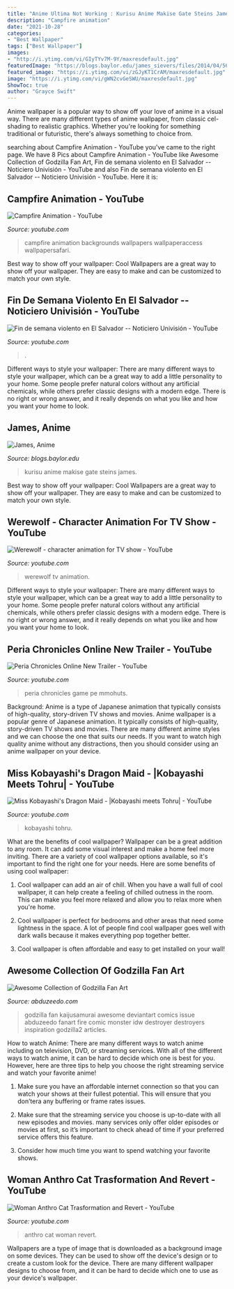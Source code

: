 ```yaml
---
title: "Anime Ultima Not Working : Kurisu Anime Makise Gate Steins James"
description: "Campfire animation"
date: "2021-10-28"
categories:
- "Best Wallpaper"
tags: ["Best Wallpaper"]
images:
- "http://i.ytimg.com/vi/GIyTYv7M-9Y/maxresdefault.jpg"
featuredImage: "https://blogs.baylor.edu/james_sievers/files/2014/04/561940-1nl36vw.jpg"
featured_image: "https://i.ytimg.com/vi/zGJyKT1CrAM/maxresdefault.jpg"
image: "https://i.ytimg.com/vi/gWN2cvGeSWU/maxresdefault.jpg"
ShowToc: true
author: "Grayce Swift"
---
```



Anime wallpaper is a popular way to show off your love of anime in a visual way. There are many different types of anime wallpaper, from classic cel-shading to realistic graphics. Whether you're looking for something traditional or futuristic, there's always something to choice from.

	

		
searching about Campfire Animation - YouTube you've came to the right page. We have 8 Pics about Campfire Animation - YouTube like Awesome Collection of Godzilla Fan Art, Fin de semana violento en El Salvador -- Noticiero Univisión - YouTube and also Fin de semana violento en El Salvador -- Noticiero Univisión - YouTube. Here it is:
		
    
## Campfire Animation - YouTube

<img loading=lazy src="https://i.ytimg.com/vi/gWN2cvGeSWU/maxresdefault.jpg" onerror="this.onerror=null;this.src='https://tse4.mm.bing.net/th?id=OIP.cw_gXf108nUy3HjKXmX2HQHaEK&amp;pid=15.1';" alt="Campfire Animation - YouTube">

_Source: youtube.com_

>campfire animation backgrounds wallpapers wallpaperaccess wallpapersafari. 

	

Best way to show off your wallpaper:
Cool Wallpapers are a great way to show off your wallpaper. They are easy to make and can be customized to match your own style.

    
## Fin De Semana Violento En El Salvador -- Noticiero Univisión - YouTube

<img loading=lazy src="http://i.ytimg.com/vi/GIyTYv7M-9Y/maxresdefault.jpg" onerror="this.onerror=null;this.src='https://tse1.mm.bing.net/th?id=OIP.D2PHIwniCX6hXejiK5_cXQHaEK&amp;pid=15.1';" alt="Fin de semana violento en El Salvador -- Noticiero Univisión - YouTube">

_Source: youtube.com_

>. 

	

Different ways to style your wallpaper:
There are many different ways to style your wallpaper, which can be a great way to add a little personality to your home. Some people prefer natural colors without any artificial chemicals, while others prefer classic designs with a modern edge. There is no right or wrong answer, and it really depends on what you like and how you want your home to look.

    
## James, Anime

<img loading=lazy src="https://blogs.baylor.edu/james_sievers/files/2014/04/561940-1nl36vw.jpg" onerror="this.onerror=null;this.src='https://tse3.mm.bing.net/th?id=OIP.gGJqMBNuYr3MyLPCqB0c8QHaKn&amp;pid=15.1';" alt="James, Anime">

_Source: blogs.baylor.edu_

>kurisu anime makise gate steins james. 

	

Best way to show off your wallpaper:
Cool Wallpapers are a great way to show off your wallpaper. They are easy to make and can be customized to match your own style.

    
## Werewolf - Character Animation For TV Show - YouTube

<img loading=lazy src="https://i.ytimg.com/vi/DaZ4NhTD5dw/maxresdefault.jpg" onerror="this.onerror=null;this.src='https://tse2.mm.bing.net/th?id=OIP.K9zzeAmlmREvqO56BMl8EwHaEK&amp;pid=15.1';" alt="Werewolf - character animation for TV show - YouTube">

_Source: youtube.com_

>werewolf tv animation. 

	

Different ways to style your wallpaper:
There are many different ways to style your wallpaper, which can be a great way to add a little personality to your home. Some people prefer natural colors without any artificial chemicals, while others prefer classic designs with a modern edge. There is no right or wrong answer, and it really depends on what you like and how you want your home to look.

    
## Peria Chronicles Online New Trailer - YouTube

<img loading=lazy src="https://i.ytimg.com/vi/dVYmCp0utcA/maxresdefault.jpg" onerror="this.onerror=null;this.src='https://tse2.mm.bing.net/th?id=OIP.QDG2GYTJ51gEf1pfxWP8bgHaEK&amp;pid=15.1';" alt="Peria Chronicles Online New Trailer - YouTube">

_Source: youtube.com_

>peria chronicles game pe mmohuts. 

	

Background: Anime is a type of Japanese animation that typically consists of high-quality, story-driven TV shows and movies.
Anime wallpaper is a popular genre of Japanese animation. It typically consists of high-quality, story-driven TV shows and movies. There are many different anime styles and we can choose the one that suits our needs. If you want to watch high quality anime without any distractions, then you should consider using an anime wallpaper on your device.

    
## Miss Kobayashi&#039;s Dragon Maid - |Kobayashi Meets Tohru| - YouTube

<img loading=lazy src="https://i.ytimg.com/vi/zGJyKT1CrAM/maxresdefault.jpg" onerror="this.onerror=null;this.src='https://tse1.mm.bing.net/th?id=OIP.sqmZIvRod5u2BSU5z4ZAtAHaEK&amp;pid=15.1';" alt="Miss Kobayashi&#039;s Dragon Maid - |Kobayashi meets Tohru| - YouTube">

_Source: youtube.com_

>kobayashi tohru. 

	

What are the benefits of cool wallpaper?
Wallpaper can be a great addition to any room. It can add some visual interest and make a home feel more inviting. There are a variety of cool wallpaper options available, so it's important to find the right one for your needs. Here are some benefits of using cool wallpaper: 
1. Cool wallpaper can add an air of chill. When you have a wall full of cool wallpaper, it can help create a feeling of chilled outness in the room. This can make you feel more relaxed and allow you to relax more when you're home. 

2. Cool wallpaper is perfect for bedrooms and other areas that need some lightness in the space. A lot of people find cool wallpaper goes well with dark walls because it makes everything pop together better. 

3. Cool wallpaper is often affordable and easy to get installed on your wall!

    
## Awesome Collection Of Godzilla Fan Art

<img loading=lazy src="http://imgs.abduzeedo.com/files/articles/godzilla_fanart/ph12.jpg" onerror="this.onerror=null;this.src='https://tse3.mm.bing.net/th?id=OIP.LK_6xGjCQYgEgPVMUUHKcwHaLY&amp;pid=15.1';" alt="Awesome Collection of Godzilla Fan Art">

_Source: abduzeedo.com_

>godzilla fan kaijusamurai awesome deviantart comics issue abduzeedo fanart fire comic monster idw destroyer destroyers inspiration godzilla2 articles. 

	

How to watch Anime: There are many different ways to watch anime including on television, DVD, or streaming services.
With all of the different ways to watch anime, it can be hard to decide which one is best for you. However, here are three tips to help you choose the right streaming service and watch your favorite anime!
1. Make sure you have an affordable internet connection so that you can watch your shows at their fullest potential. This will ensure that you don’tera any buffering or frame rates issues.

2. Make sure that the streaming service you choose is up-to-date with all new episodes and movies. many services only offer older episodes or movies at first, so it’s important to check ahead of time if your preferred service offers this feature.

3. Consider how much time you want to spend watching your favorite shows.

    
## Woman Anthro Cat Trasformation And Revert - YouTube

<img loading=lazy src="http://i.ytimg.com/vi/tyoksv_VI4g/maxresdefault.jpg" onerror="this.onerror=null;this.src='https://tse2.mm.bing.net/th?id=OIP.JYdzhDTihx_J6QkNZ6jsFwHaEK&amp;pid=15.1';" alt="Woman Anthro Cat Trasformation and Revert - YouTube">

_Source: youtube.com_

>anthro cat woman revert. 

	

Wallpapers are a type of image that is downloaded as a background image on some devices. They can be used to show off the device's design or to create a custom look for the device. There are many different wallpaper designs to choose from, and it can be hard to decide which one to use as your device's wallpaper.


